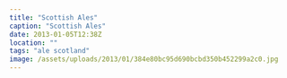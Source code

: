 ```yaml
---
title: "Scottish Ales"
caption: "Scottish Ales"
date: 2013-01-05T12:38Z
location: ""
tags: "ale scotland"
image: /assets/uploads/2013/01/384e80bc95d690bcbd350b452299a2c0.jpg
---
```

